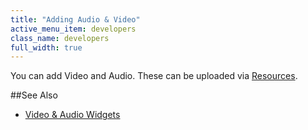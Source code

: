```yaml
---
title: "Adding Audio & Video"
active_menu_item: developers
class_name: developers
full_width: true
---
```



You can add Video and Audio. These can be uploaded via [Resources](/developers/documentation/product-guide/the-console/console-tabs/resources).

##See Also
 - [Video & Audio Widgets](/developers/documentation/product-guide/advanced-important-widgets/video-audio-widgets/)
